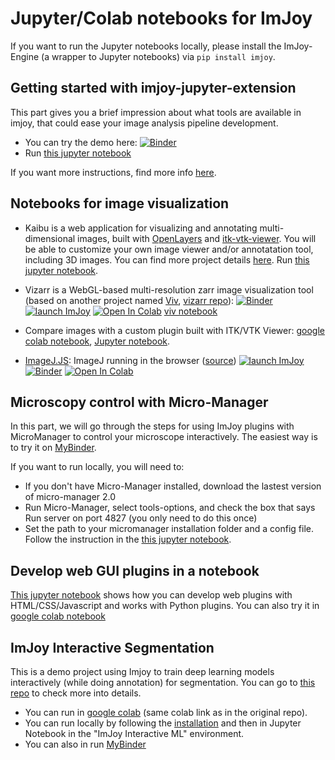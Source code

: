 # Jupyter/Colab notebooks for ImJoy

If you want to run the Jupyter notebooks locally, please install the ImJoy-Engine (a wrapper to Jupyter notebooks) via `pip install imjoy`.

## Getting started with imjoy-jupyter-extension
This part gives you a brief impression about what tools are available in imjoy, that could ease your image analysis pipeline development.
- You can try the demo here: [![Binder](https://mybinder.org/badge_logo.svg)](https://mybinder.org/v2/gh/imjoy-team/imjoy-binder-image/master?filepath=1-getting-started.ipynb)
- Run [this jupyter notebook](https://github.com/imjoy-team/imjoy-starter/tree/master/notebooks/1-getting-started.ipynb)  

If you want more instructions, find more info [here](https://github.com/imjoy-team/imjoy-jupyter-extension).


## Notebooks for image visualization

 - Kaibu is a web application for visualizing and annotating multi-dimensional images, built with [OpenLayers](https://openlayers.org/) and [itk-vtk-viewer](https://kitware.github.io/itk-vtk-viewer/). You will be able to customize your own image viewer and/or annotatation tool, including 3D images. You can find more project details [here](https://github.com/imjoy-team/kaibu). Run [this jupyter notebook](https://github.com/imjoy-team/imjoy-starter/tree/master/notebooks/2-kaibu-tutorial.ipynb).
 - Vizarr is a WebGL-based multi-resolution zarr image visualization tool (based on another project named [Viv](https://github.com/hms-dbmi/viv), [vizarr repo](https://github.com/hms-dbmi/vizarr)): [![Binder](https://mybinder.org/badge_logo.svg)](https://mybinder.org/v2/gh/hms-dbmi/vizarr/master?filepath=example%2Fgetting_started.ipynb)
[![launch ImJoy](https://imjoy.io/static/badge/launch-imjoy-badge.svg)](https://imjoy.io/#/app?workspace=vizarr&plugin=https://github.com/hms-dbmi/vizarr/blob/master/example/VizarrDemo.imjoy.html)
[![Open In Colab](https://colab.research.google.com/assets/colab-badge.svg)](https://colab.research.google.com/github/hms-dbmi/vizarr/blob/master/example/mandelbrot.ipynb)
[viv notebook](https://github.com/imjoy-team/imjoy-starter/tree/master/notebooks/vitessce-image-viewer-imjoy.ipynb)

 - Compare images with a custom plugin built with ITK/VTK Viewer: [google colab notebook](https://colab.research.google.com/drive/1w3OvjhPGm7rNtWYcSe4nZjkG_9CCMeBS?usp=sharing), [Jupyter notebook](https://github.com/imjoy-team/imjoy-starter/tree/master/notebooks/3-compare-images-demo.ipynb).
 
 - [ImageJ.JS](https://ij.imjoy.io): ImageJ running in the browser ([source](https://github.com/imjoy-team/imagej.js))
[![launch ImJoy](https://imjoy.io/static/badge/launch-imjoy-badge.svg)](https://imjoy.io/#/app?workspace=imagej&plugin=https://ij.imjoy.io)
[![Binder](https://mybinder.org/badge_logo.svg)](https://mybinder.org/v2/gh/imjoy-team/imagej-js-notebooks/master?filepath=examples%2Fgetting-started.ipynb)
[![Open In Colab](https://colab.research.google.com/assets/colab-badge.svg)](https://colab.research.google.com/github/imjoy-team/imagej-js-notebooks/blob/master/examples/getting-started.ipynb)


## Microscopy control with Micro-Manager
In this part, we will go through the steps for using ImJoy plugins with MicroManager to control your microscope interactively. The easiest way is to try it on [MyBinder](https://mybinder.org/v2/gh/imjoy-team/micro-manager-imjoy/master?filepath=4-Micro-Manager-ImJoy.ipynb).

If you want to run locally, you will need to:
  * If you don't have Micro-Manager installed, download the lastest version of micro-manager 2.0
  * Run Micro-Manager, select tools-options, and check the box that says Run server on port 4827 (you only need to do this once)
  * Set the path to your micromanager installation folder and a config file. Follow the instruction in the [this jupyter notebook](https://github.com/imjoy-team/imjoy-starter/tree/master/notebooks/4-Micro-Manager-ImJoy.ipynb).


## Develop web GUI plugins in a notebook
[This jupyter notebook](https://github.com/imjoy-team/imjoy-starter/tree/master/notebooks/5-imjoy-plugin-development.ipynb) shows how you can develop web plugins with HTML/CSS/Javascript and works with Python plugins.
You can also try it in [google colab notebook](https://colab.research.google.com/drive/17eQfwRGRxi8BREGnbh7rb2jIr4Lu02CX?usp=sharing)


## ImJoy Interactive Segmentation
This is a demo project using Imjoy to train deep learning models interactively (while doing annotation) for segmentation. You can go to [this repo](https://github.com/imjoy-team/imjoy-interactive-segmentation) to check more into details.

  - You can run in [google colab](https://colab.research.google.com/github/imjoy-team/imjoy-interactive-segmentation/blob/master/Tutorial.ipynb) (same colab link as in the original repo).
  - You can run locally by following the [installation](https://github.com/imjoy-team/imjoy-interactive-segmentation#installation) and then in Jupyter Notebook in the "ImJoy Interactive ML" environment.
  - You can also in run [MyBinder](https://mybinder.org/v2/gh/imjoy-team/imjoy-interactive-segmentation/master?filepath=Tutorial.ipynb)
